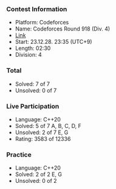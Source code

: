 ### Contest Information
- Platform: Codeforces
- Name: Codeforces Round 918 (Div. 4)
- [Link](https://codeforces.com/contest/1915)
- Start: 23.12.28. 23:35 (UTC+9)
- Length: 02:30
- Division: 4

### Total
- Solved: 7 of 7
- Unsolved: 0 of 7

### Live Participation
- Language: C++20
- Solved: 5 of 7
  A, B, C, D, F
- Unsolved: 2 of 7
  E, G
- Rating: 3583 of 12336

### Practice
- Language: C++20
- Solved: 2 of 2
  E, G
- Unsolved: 0 of 2
